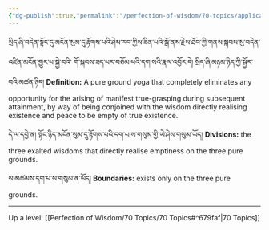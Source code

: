 ```yaml
---
{"dg-publish":true,"permalink":"/perfection-of-wisdom/70-topics/application-of-the-equality-of-existence-and-peace/"}
---
```


སྲིད་ཞི་བདེན་སྟོང་དུ་མངོན་སུམ་དུ་རྟོགས་པའི་ཤེས་རབ་ཀྱིས་ཟིན་པའི་སྒོ་ནས་རྗེས་ཐོབ་ཀྱི་གནས་སྐབས་སུ་བདེན་འཛིན་མངོན་གྱུར་པ་སྐྱེ་བའི་
གོ་སྐབས་ཟད་པར་བཅོམ་པའི་དག་སའི་རྣལ་འབྱོར་དེ། སྲིད་ཞི་མཉམ་ཉིད་ཀྱི་སྦྱོར་བའི་མཚན་ཉིད།
**Definition:** A pure ground yoga that completely eliminates any opportunity for the arising of manifest true-grasping during subsequent attainment, by way of being conjoined with the wisdom directly realising existence and peace to be empty of true existence.

དེ་ལ་དབྱེ་ན། སྟོང་ཉིད་མངོན་སུམ་དུ་རྟོགས་པའི་དག་པ་ས་གསུམ་གྱི་ཡེ་ཤེས་གསུམ་ཡོད།
**Divisions:** the three exalted wisdoms that directly realise emptiness on the three pure grounds.

ས་མཚམས་དག་པ་ས་གསུམ་ན་ཡོད།
**Boundaries:** exists only on the three pure grounds.

---
Up a level: [[Perfection of Wisdom/70 Topics/70 Topics#^679faf\|70 Topics]]